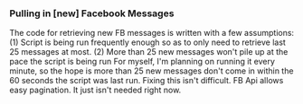 ### Pulling in [new] Facebook Messages ###

The code for retrieving new FB messages is written with a few assumptions:
  (1) Script is being run frequently enough so as to only need to retrieve last 25 messages at most.
  (2) More than 25 new messages won't pile up at the pace the script is being run
For myself, I'm planning on running it every minute, so the hope is more than 25 new messages don't come in within the 60 seconds the script was last run.
Fixing this isn't difficult. FB Api allows easy pagination. It just isn't needed right now.